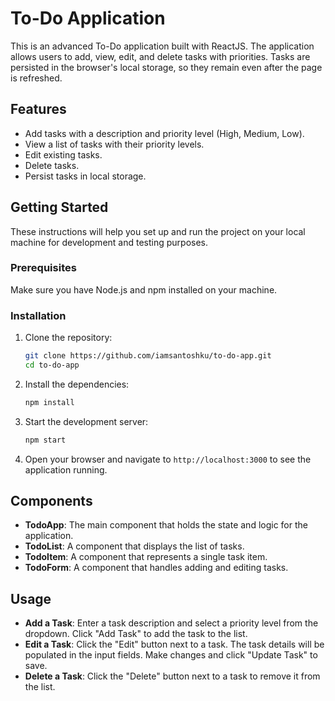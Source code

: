 # To-Do Application

This is an advanced To-Do application built with ReactJS. The application allows users to add, view, edit, and delete tasks with priorities. Tasks are persisted in the browser's local storage, so they remain even after the page is refreshed.

## Features

- Add tasks with a description and priority level (High, Medium, Low).
- View a list of tasks with their priority levels.
- Edit existing tasks.
- Delete tasks.
- Persist tasks in local storage.

## Getting Started

These instructions will help you set up and run the project on your local machine for development and testing purposes.

### Prerequisites

Make sure you have Node.js and npm installed on your machine.

### Installation

1. Clone the repository:
    ```bash
    git clone https://github.com/iamsantoshku/to-do-app.git
    cd to-do-app
    ```

2. Install the dependencies:
    ```bash
    npm install
    ```

3. Start the development server:
    ```bash
    npm start
    ```

4. Open your browser and navigate to `http://localhost:3000` to see the application running.


## Components

- **TodoApp**: The main component that holds the state and logic for the application.
- **TodoList**: A component that displays the list of tasks.
- **TodoItem**: A component that represents a single task item.
- **TodoForm**: A component that handles adding and editing tasks.

## Usage

- **Add a Task**: Enter a task description and select a priority level from the dropdown. Click "Add Task" to add the task to the list.
- **Edit a Task**: Click the "Edit" button next to a task. The task details will be populated in the input fields. Make changes and click "Update Task" to save.
- **Delete a Task**: Click the "Delete" button next to a task to remove it from the list.











